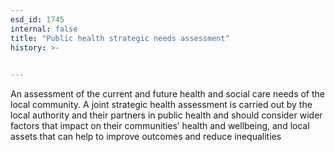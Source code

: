 ```yaml
---
esd_id: 1745
internal: false
title: "Public health strategic needs assessment"
history: >-
  

---
```


An assessment of the current and future health and social care needs of the local community.  A joint strategic health assessment is carried out by the local authority and their partners in public health and should consider wider factors that impact on their communities’ health and wellbeing, and local assets that can help to improve outcomes and reduce inequalities

